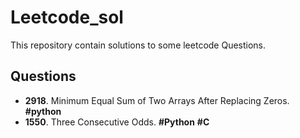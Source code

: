 # Leetcode_sol
This repository contain solutions to some leetcode Questions.

## Questions 
- **2918**.  Minimum Equal Sum of Two Arrays After Replacing Zeros.      **#python**
- **1550**. Three Consecutive Odds.  **#Python** **#C** 
